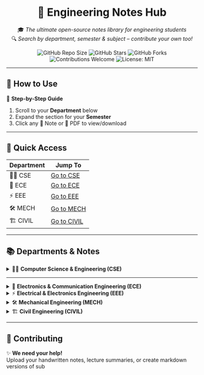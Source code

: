<div align="center">

# 📘 Engineering Notes Hub

🎓 *The ultimate open-source notes library for engineering students*  
🔍 *Search by department, semester & subject – contribute your own too!*

![GitHub Repo Size](https://img.shields.io/github/repo-size/Kash1444/Engineering-Notes-Hub?color=blue)
![GitHub Stars](https://img.shields.io/github/stars/Kash1444/Engineering-Notes-Hub?style=social)
![GitHub Forks](https://img.shields.io/github/forks/Kash1444/Engineering-Notes-Hub?style=social)
![Contributions Welcome](https://img.shields.io/badge/contributions-welcome-brightgreen)
![License: MIT](https://img.shields.io/github/license/Kash1444/Engineering-Notes-Hub)

</div>

---

## 🚀 How to Use

🧭 **Step-by-Step Guide**
1. Scroll to your **Department** below
2. Expand the section for your **Semester**
3. Click any 📘 Note or 📄 PDF to view/download

---

## 📌 Quick Access

| Department | Jump To |
|------------|---------|
| 👨‍💻 CSE | [Go to CSE](#computer-science--engineering-cse) |
| 📡 ECE | [Go to ECE](#electronics--communication-engineering-ece) |
| ⚡ EEE | [Go to EEE](#electrical--electronics-engineering-eee) |
| 🛠️ MECH | [Go to MECH](#mechanical-engineering-mech) |
| 🏗️ CIVIL | [Go to CIVIL](#civil-engineering-civil) |

---

## 📚 Departments & Notes

<details>
<summary>👨‍💻 <strong>Computer Science & Engineering (CSE)</strong></summary>

<details>
<summary>📂 <strong>Semester 4</strong></summary>

- 🤖 [Artificial Intelligence](https://github.com/Kash1444/Engineering-Notes-Hub/tree/main/CSE/Artificial%20Intelligence)
- 🖥️ [Computer Architecture](https://github.com/Kash1444/Engineering-Notes-Hub/tree/main/CSE/Computer%20Architecture)
- 🔢 [Linear Algebra](https://github.com/Kash1444/Engineering-Notes-Hub/tree/main/CSE/Linear%20Algebra)
- 💾 [Operating System](https://github.com/Kash1444/Engineering-Notes-Hub/tree/main/CSE/Operating%20System)
- 🧑‍💻 [Software Engineering](https://github.com/Kash1444/Engineering-Notes-Hub/tree/main/CSE/Software%20Engineering)
- 🧠 [Theory of Computation](https://github.com/Kash1444/Engineering-Notes-Hub/tree/main/CSE/Theory%20Of%20Computation)

</details>

<details>
<summary>📂 <strong>Semester 5</strong></summary>

- 🌐 _Coming soon..._

</details>

</details>

---

<details>
<summary>📡 <strong>Electronics & Communication Engineering (ECE)</strong></summary>

📝 Notes coming soon.  
🙋 Want to contribute? [Click here](CONTRIBUTING.md)

</details>

<details>
<summary>⚡ <strong>Electrical & Electronics Engineering (EEE)</strong></summary>

📝 Notes coming soon.  
🙋 Your contributions are welcome!

</details>

<details>
<summary>🛠️ <strong>Mechanical Engineering (MECH)</strong></summary>

📝 Notes coming soon.  
📥 Submit yours to help your juniors!

</details>

<details>
<summary>🏗️ <strong>Civil Engineering (CIVIL)</strong></summary>

📝 Notes coming soon.  
🚧 Let's build this section together!

</details>

---

## 🙌 Contributing

✨ **We need your help!**  
Upload your handwritten notes, lecture summaries, or create markdown versions of sub
